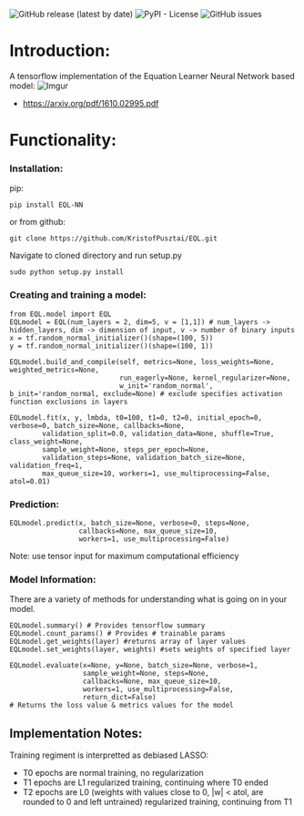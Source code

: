 ![GitHub release (latest by date)](https://img.shields.io/github/v/release/KristofPusztai/EQL?style=plastic)
![PyPI - License](https://img.shields.io/pypi/l/EQL-NN)
![GitHub issues](https://img.shields.io/github/issues/KristofPusztai/EQL)
# Introduction:

A tensorflow implementation of the Equation Learner Neural Network based model:
![Imgur](https://i.imgur.com/L77pz3d.png)
- https://arxiv.org/pdf/1610.02995.pdf

# Functionality:
### Installation:
pip:

    pip install EQL-NN
or from github:
    
    git clone https://github.com/KristofPusztai/EQL.git
Navigate to cloned directory and run setup.py
    
    sudo python setup.py install

### Creating and training a model:

    from EQL.model import EQL
    EQLmodel = EQL(num_layers = 2, dim=5, v = [1,1]) # num_layers -> hidden_layers, dim -> dimension of input, v -> number of binary inputs
    x = tf.random_normal_initializer()(shape=(100, 5))
    y = tf.random_normal_initializer()(shape=(100, 1))
    
    EQLmodel.build_and_compile(self, metrics=None, loss_weights=None, weighted_metrics=None,
                               run_eagerly=None, kernel_regularizer=None,
                               w_init='random_normal', b_init='random_normal, exclude=None) # exclude specifies activation function exclusions in layers
                               
    EQLmodel.fit(x, y, lmbda, t0=100, t1=0, t2=0, initial_epoch=0, verbose=0, batch_size=None, callbacks=None,
            validation_split=0.0, validation_data=None, shuffle=True, class_weight=None,
            sample_weight=None, steps_per_epoch=None,
            validation_steps=None, validation_batch_size=None, validation_freq=1,
            max_queue_size=10, workers=1, use_multiprocessing=False, atol=0.01)
    
### Prediction:
    
    EQLmodel.predict(x, batch_size=None, verbose=0, steps=None, 
                     callbacks=None, max_queue_size=10,
                     workers=1, use_multiprocessing=False)
    
Note: use tensor input for maximum computational efficiency

### Model Information:
There are a variety of methods for understanding what is going on
in your model.

    EQLmodel.summary() # Provides tensorflow summary
    EQLmodel.count_params() # Provides # trainable params
    EQLmodel.get_weights(layer) #returns array of layer values
    EQLmodel.set_weights(layer, weights) #sets weights of specified layer
    
    EQLmodel.evaluate(x=None, y=None, batch_size=None, verbose=1,
                      sample_weight=None, steps=None,
                      callbacks=None, max_queue_size=10, 
                      workers=1, use_multiprocessing=False,
                      return_dict=False)
    # Returns the loss value & metrics values for the model
## Implementation Notes:
Training regiment is interpretted as debiased LASSO:
- T0 epochs are normal training, no regularization
- T1 epochs are L1 regularized training, continuing where T0 ended
- T2 epochs are L0 (weights with values close to 0, |w| < atol, are rounded to 0 and left untrained) regularized training, continuing from T1